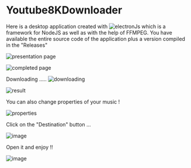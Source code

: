 # Youtube8KDownloader
Here is a desktop application created with ![electronJs](https://www.electronjs.org/) which is a framework for NodeJS as well as with the help of FFMPEG.
You have available the entire source code of the application plus a version compiled in the "Releases"

![presentation page](https://i.ibb.co/Rycw7V3/image.png)

![completed page](https://i.ibb.co/8szWHnB/image.png)

Downloading .....
![downloading](https://i.ibb.co/V998MxV/image.png)

![result](https://i.ibb.co/BgXDkJj/image.png)

You can also change properties of your music !

![properties](https://i.ibb.co/vmxmVnc/image.png)

Click on the "Destination" button ...

![image](https://user-images.githubusercontent.com/73279480/141685866-6879bc19-d66a-4b4a-8d00-66ca8f887225.png)

Open it and enjoy !!

![image](https://user-images.githubusercontent.com/73279480/141685882-b74cdaad-b71e-4587-a04d-ffc83faa4d3e.png)
